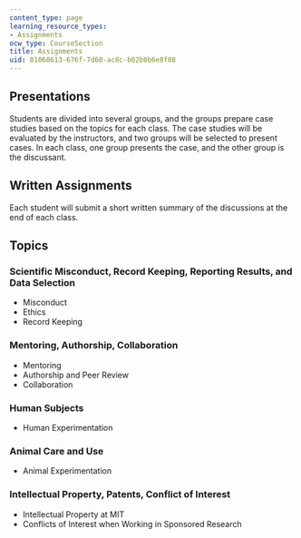```yaml
---
content_type: page
learning_resource_types:
- Assignments
ocw_type: CourseSection
title: Assignments
uid: 81068613-676f-7d60-ac8c-b02b0b6e8f08
---
```


Presentations
-------------

Students are divided into several groups, and the groups prepare case studies based on the topics for each class. The case studies will be evaluated by the instructors, and two groups will be selected to present cases. In each class, one group presents the case, and the other group is the discussant.

Written Assignments
-------------------

Each student will submit a short written summary of the discussions at the end of each class.

Topics
------

### Scientific Misconduct, Record Keeping, Reporting Results, and Data Selection

*   Misconduct
*   Ethics
*   Record Keeping

### Mentoring, Authorship, Collaboration

*   Mentoring
*   Authorship and Peer Review
*   Collaboration

### Human Subjects

*   Human Experimentation

### Animal Care and Use

*   Animal Experimentation

### Intellectual Property, Patents, Conflict of Interest

*   Intellectual Property at MIT
*   Conflicts of Interest when Working in Sponsored Research